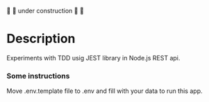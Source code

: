 :construction: :construction_worker: under construction :construction_worker: :construction:

# Description

Experiments with TDD usig JEST library in Node.js REST api.

### Some instructions

Move .env.template file to .env and fill with your data to run this app.